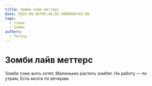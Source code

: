 ```yaml
---
title: Зомби лайв меттерс
date: 2020-08-06T05:46:03.0000000+03:00
tags:
  - стихи
  - зомби
authors:
  - fering
---
```

# Зомби лайв меттерс

Зомби тоже жить хотят,
Маленьких растить зомбят.
На работу — по утрам,
Есть мозги по вечерам.